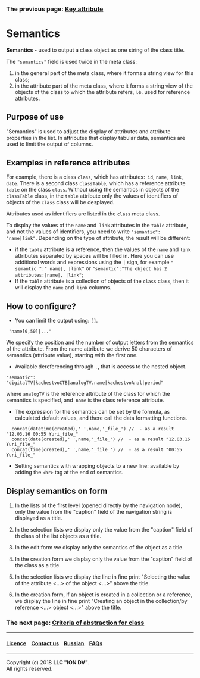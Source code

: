 ### The previous page: [Key attribute](/docs/en/2_system_description/metadata_structure/meta_class/key.md)
# Semantics
 
**Semantics** - used to output a class object as one string of the class title.

The `"semantics"` field is used twice in the meta class:

1. in the general part of the meta class, where it forms a string view for this class;
2. in the attribute part of the meta class, where it forms a string view of the objects of the class to which the attribute refers, i.e. used for reference attributes.

## Purpose of use

"Semantics" is used to adjust the display of attributes and attribute properties in the list. In attributes that display tabular data, semantics are used to limit the output of columns.

## Examples in reference attributes

For example, there is a class `class`, which has attributes:` id`, `name`,` link`, `date`. There is a second class `classTable`, which has a reference attribute` table` on the class `class`.
Without using the semantics in objects of the `classTable` class, in the `table` attribute only the values of identifiers of objects of the `class` class will be desplayed. 

Attributes used as identifiers are listed in the `class` meta class.

To display the values of the `name` and` link` attributes in the `table` attribute, and not the values of identifiers, you need to write `"semantic": "name|link"`. Depending on the type of attribute, the result will be different:

* if the `table` attribute is a reference, then the values of the `name` and `link` attributes separated by spaces will be filled in.
Here you can use additional words and expressions using the `|` sign, for example `" semantic ":" name|, |link"` or `"semantic":"The object has 2 attributes:|name|, |link"`;
* If the `table` attribute is a collection of objects of the `class` class, then it will display the `name` and` link` columns.

## How to configure? 

* You can limit the output using: `[]`. 
```
 "name[0,50]|..."
```
   We specify the position and the number of output letters from the semantics of the attribute. From the name attribute we derive 50 characters of semantics (attribute value), starting with the first one.
   
* Available dereferencing through `.`, that is access to the nested object.
```
"semantic": "digitalTV|kachestvoCTB|analogTV.name|kachestvoAnal|period"
```
   where `analogTV` is the reference attribute of the class for which the semantics is specified, and` name` is the class reference attribute.
* The expression for the semantics can be set by the formula, as calculated default values, and there call the data formatting functions.  
    
```
  concat(datetime(created),' ',name,'_file_') //  - as a result "12.03.16 00:55 Yuri_file_"
  concat(date(created),' ',name,'_file_') //  - as a result "12.03.16 Yuri_file_"
  concat(time(created),' ',name,'_file_') //  - as a result "00:55 Yuri_file_"
```

* Setting semantics with wrapping objects to a new line: available by adding the `<br>` tag at the end of semantics.

## Display semantics on form

1. In the lists of the first level (opened directly by the navigation node), only the value from the "caption" field of the navigation string is displayed as a title.

2. In the selection lists we display only the value from the "caption" field of th class of the list objects as a title.

3. In the edit form we display only the semantics of the object as a title.

4. In the creation form we display only the value from the "caption" field of the class as a title.

5. In the selection lists we display the line in fine print "Selecting the value of the attribute <...> of the object <...>" above the title.

6. In the creation form, if an object is created in a collection or a reference, we display the line in fine print "Creating an object in the collection/by reference <...> object <...>" above the title. 

### The next page: [Criteria of abstraction for class](/docs/en/2_system_description/metadata_structure/meta_class/abstract.md)
--------------------------------------------------------------------------  


 #### [Licence](/LICENCE.md) &ensp;  [Contact us](https://iondv.ru/index.html) &ensp;  [Russian](/docs/ru/2_system_descriptionmetadata_structure/meta_class/semantic.md) &ensp; [FAQs](/faqs.md)          



--------------------------------------------------------------------------  


Copyright (c) 2018 **LLC "ION DV"**.  
All rights reserved.    